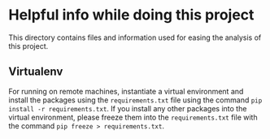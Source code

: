 # Helpful info while doing this project

This directory contains files and information used for easing the analysis of this project.

## Virtualenv
For running on remote machines, instantiate a virtual environment and install the packages using the ``requirements.txt`` file using the command ``pip install -r requirements.txt``. If you install any other packages into the virtual environment, please freeze them into the ``requirements.txt`` file with the command ``pip freeze > requirements.txt``.
